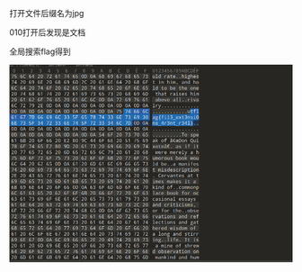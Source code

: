 打开文件后缀名为jpg

010打开后发现是文档

全局搜索flag得到

![image-20250327210800047](./assets/image-20250327210800047.png)